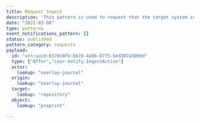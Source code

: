 ```yaml
---
title: Request Ingest
description: 'This pattern is used to request that the target system ingest a resource'
date: "2021-03-08"
type: patterns
event_notifications_pattern: []
status: published
pattern_category: requests
payload:
  id: "urn:uuid:0370c0fb-bb78-4a9b-87f5-bed307a509dd"
  type: ["Offer","coar-notify:IngestAction"]
  actor:
    lookup: "overlay-journal"
  origin:
    lookup: "overlay-journal"
  target:
    lookup: "repository"
  object:
    lookup: "preprint"

---
```


